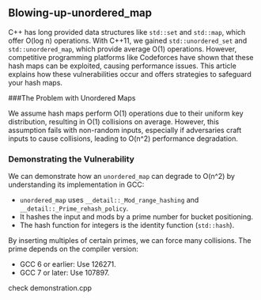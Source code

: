 ## Blowing-up-unordered_map
C++ has long provided data structures like `std::set` and `std::map`, which offer O(log n) operations. With C++11, we gained `std::unordered_set` and `std::unordered_map`, which provide average O(1) operations. However, competitive programming platforms like Codeforces have shown that these hash maps can be exploited, causing performance issues. This article explains how these vulnerabilities occur and offers strategies to safeguard your hash maps.

###The Problem with Unordered Maps

We assume hash maps perform O(1) operations due to their uniform key distribution, resulting in O(1) collisions on average. However, this assumption fails with non-random inputs, especially if adversaries craft inputs to cause collisions, leading to O(n^2) performance degradation.

### Demonstrating the Vulnerability

We can demonstrate how an `unordered_map` can degrade to O(n^2) by understanding its implementation in GCC:

- `unordered_map` uses `__detail::_Mod_range_hashing` and `__detail::_Prime_rehash_policy`.
- It hashes the input and mods by a prime number for bucket positioning.
- The hash function for integers is the identity function (`std::hash`).

By inserting multiples of certain primes, we can force many collisions. The prime depends on the compiler version:
- GCC 6 or earlier: Use 126271.
- GCC 7 or later: Use 107897.

check demonstration.cpp
